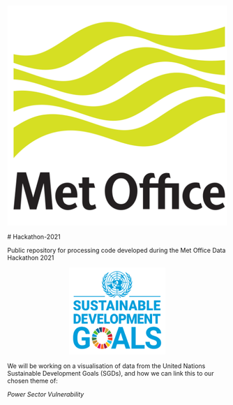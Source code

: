 <p> <img src="/images/met_office_logo.png"> </p>
#  Hackathon-2021 


Public repository for processing code developed during the Met Office Data Hackathon 2021
<p align = "center">
  <img src="/images/UN_SDG.png" width="220" height="200"> 
</p>

We will be working on a visualisation of data from the United Nations Sustainable Development Goals (SGDs), and how we can link this to our chosen theme of:

*Power Sector Vulnerability*
